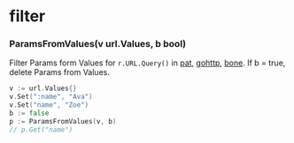 
# filter


### ParamsFromValues(v url.Values, b bool)

  Filter Params form Values for `r.URL.Query()` in [pat][], [gohttp][], [bone][].
  If b = true, delete Params from Values.

```go
v := url.Values{}
v.Set(":name", "Ava")
v.Set("name", "Zoe")
b := false
p := ParamsFromValues(v, b)
// p.Get("name")
```


[pat]: https://github.com/bmizerany/pat
[gohttp]: https://github.com/gohttp
[bone]: https://github.com/squiidz/bone
